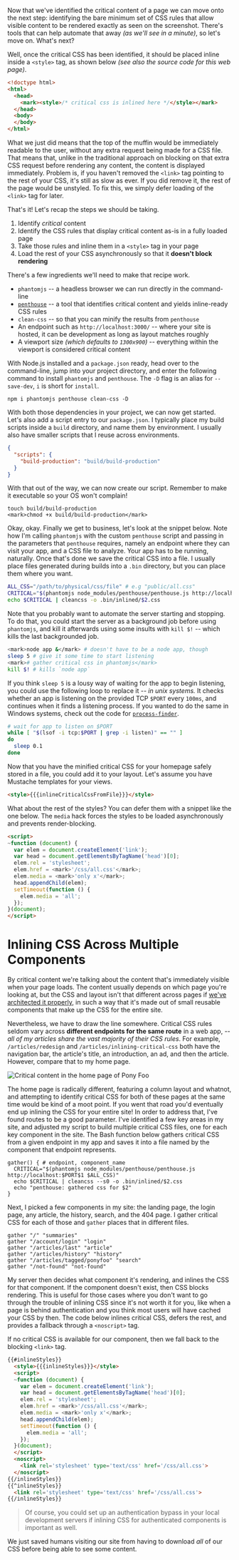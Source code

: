 Now that we've identified the critical content of a page we can move onto the next step: identifying the bare minimum set of CSS rules that allow visible content to be rendered exactly as seen on the screenshot. There's tools that can help automate that away _(as we'll see in a minute)_, so let's move on. What's next?

Well, once the critical CSS has been identified, it should be placed inline inside a `<style>` tag, as shown below _(see also the source code for this web page)_.

```html
<!doctype html>
<html>
  <head>
    <mark><style>/* critical css is inlined here */</style></mark>
  </head>
  <body>
  </body>
</html>
```

What we just did means that the top of the muffin would be immediately readable to the user, without any extra request being made for a CSS file. That means that, unlike in the traditional approach on blocking on that extra CSS request before rendering any content, the content is displayed immediately. Problem is, if you haven't removed the `<link>` tag pointing to the rest of your CSS, it's still as slow as ever. If you did remove it, the rest of the page would be unstyled. To fix this, we simply defer loading of the `<link>` tag for later.

That's it! Let's recap the steps we should be taking.

1. Identify _critical_ content
2. Identify the CSS rules that display critical content as-is in a fully loaded page
3. Take those rules and inline them in a `<style>` tag in your page
4. Load the rest of your CSS asynchronously so that it **doesn't block rendering**

There's a few ingredients we'll need to make that recipe work.

- `phantomjs` -- a headless browser we can run directly in the command-line
- [`penthouse`][1] -- a tool that identifies critical content and yields inline-ready CSS rules
- `clean-css` -- so that you can minify the results from `penthouse`
- An endpoint such as `http://localhost:3000/` -- where your site is hosted, it can be development as long as layout matches roughly
- A viewport size _(which defaults to `1300x900`)_ -- everything within the viewport is considered critical content

With Node.js installed and a `package.json` ready, head over to the command-line, jump into your project directory, and enter the following command to install `phantomjs` and `penthouse`. The `-D` flag is an alias for `--save-dev`, `i` is short for `install`.

```shell
npm i phantomjs penthouse clean-css -D
```

With both those dependencies in your project, we can now get started. Let's also add a script entry to our `package.json`. I typically place my build scripts inside a `build` directory, and name them by environment. I usually also have smaller scripts that I reuse across environments.

```json
{
  "scripts": {
    "build-production": "build/build-production"
  }
}
```

With that out of the way, we can now create our script. Remember to make it executable so your OS won't complain!

```shell
touch build/build-production
<mark>chmod +x build/build-production</mark>
```

Okay, okay. Finally we get to business, let's look at the snippet below. Note how I'm calling `phantomjs` with the custom `penthouse` script and passing in the parameters that `penthouse` requires, namely an endpoint where they can visit your app, and a CSS file to analyze. Your app has to be running, naturally. Once that's done we save the critical CSS into a file. I usually place files generated during builds into a `.bin` directory, but you can place them where you want.

```bash
ALL_CSS="/path/to/physical/css/file" # e.g "public/all.css"
CRITICAL="$(phantomjs node_modules/penthouse/penthouse.js http://localhost:$PORT $ALL_CSS)"
echo $CRITICAL | cleancss -o .bin/inlined/$2.css
```

Note that you probably want to automate the server starting and stopping. To do that, you could start the server as a background job before using `phantomjs`, and kill it afterwards using some insults with `kill $!` -- which kills the last backgrounded job.

```bash
<mark>node app &</mark> # doesn't have to be a node app, though
sleep 5 # give it some time to start listening
<mark># gather critical css in phantomjs</mark>
kill $! # kills `node app`
```

If you think `sleep 5` is a lousy way of waiting for the app to begin listening, you could use the following loop to replace it _-- in unix systems._ It checks whether an app is listening on the provided TCP `$PORT` every `100ms`, and continues when it finds a listening process. If you wanted to do the same in Windows systems, check out the code for [`process-finder`][4].

```bash
# wait for app to listen on $PORT
while [ "$(lsof -i tcp:$PORT | grep -i listen)" == "" ]
do
  sleep 0.1
done
```

Now that you have the minified critical CSS for your homepage safely stored in a file, you could add it to your layout. Let's assume you have Mustache templates for your views.

```html
<style>{{{inlineCriticalCssFromFile}}}</style>
```

What about the rest of the styles? You can defer them with a snippet like the one below. The `media` hack forces the styles to be loaded asynchronously and prevents render-blocking.

```html
<script>
~function (document) {
  var elem = document.createElement('link');
  var head = document.getElementsByTagName('head')[0];
  elem.rel = 'stylesheet';
  elem.href = <mark>'/css/all.css'</mark>;
  elem.media = <mark>'only x'</mark>;
  head.appendChild(elem);
  setTimeout(function () {
    elem.media = 'all';
  });
}(document);
</script>
```


# Inlining CSS Across Multiple Components

By critical content we're talking about the content that's immediately visible when your page loads. The content usually depends on which page you're looking at, but the CSS and layout isn't that different across pages if [we've architected it properly][2], in such a way that it's made out of small reusable components that make up the CSS for the entire site.

Nevertheless, we have to draw the line somewhere. Critical CSS rules seldom vary across **different endpoints for the same route** in a web app, _-- all of my articles share the vast majority of their CSS rules_. For example, `/articles/redesign` and `/articles/inlining-critical-css` both have the navigation bar, the article's title, an introduction, an ad, and then the article. However, compare that to my home page.

![Critical content in the home page of Pony Foo][3]

The home page is radically different, featuring a column layout and whatnot, and attempting to identify critical CSS for both of these pages at the same time would be kind of a moot point. If you went that road you'd eventually end up inlining the CSS for your entire site! In order to address that, I've found routes to be a good parameter. I've identified a few key areas in my site, and adjusted my script to build multiple critical CSS files, one for each key component in the site. The Bash function below gathers critical CSS from a given endpoint in my app and saves it into a file named by the component that endpoint represents.

```shell
gather() { # endpoint, component_name
  CRITICAL="$(phantomjs node_modules/penthouse/penthouse.js http://localhost:$PORT$1 $ALL_CSS)"
  echo $CRITICAL | cleancss --s0 -o .bin/inlined/$2.css
  echo "penthouse: gathered css for $2"
}
```

Next, I picked a few components in my site: the landing page, the login page, any article, the history, search, and the 404 page. I gather critical CSS for each of those and `gather` places that in different files.

```shell
gather "/" "summaries"
gather "/account/login" "login"
gather "/articles/last" "article"
gather "/articles/history" "history"
gather "/articles/tagged/ponyfoo" "search"
gather "/not-found" "not-found"
```

My server then decides what component it's rendering, and inlines the CSS for that component. If the component doesn't exist, then CSS blocks rendering. This is useful for those cases where you don't want to go through the trouble of inlining CSS since it's not worth it for you, like when a page is behind authentication and you think most users will have cached your CSS by then. The code below inlines critical CSS, defers the rest, and provides a fallback through a `<noscript>` tag.

If no critical CSS is available for our component, then we fall back to the blocking `<link>` tag.

```html
{{#inlineStyles}}
  <style>{{{inlineStyles}}}</style>
  <script>
  ~function (document) {
    var elem = document.createElement('link');
    var head = document.getElementsByTagName('head')[0];
    elem.rel = 'stylesheet';
    elem.href = <mark>'/css/all.css'</mark>;
    elem.media = <mark>'only x'</mark>;
    head.appendChild(elem);
    setTimeout(function () {
      elem.media = 'all';
    });
  }(document);
  </script>
  <noscript>
    <link rel='stylesheet' type='text/css' href='/css/all.css'>
  </noscript>
{{/inlineStyles}}
{{^inlineStyles}}
  <link rel='stylesheet' type='text/css' href='/css/all.css'>
{{/inlineStyles}}
````

> Of course, you could set up an authentication bypass in your local development servers if inlining CSS for authenticated components is important as well.

We just saved humans visiting our site from having to download *all* of our CSS before being able to see some content.

  [1]: https://github.com/pocketjoso/penthouse "pocketjoso/penthouse on GitHub"
  [2]: https://github.com/pocketjoso/penthouse "pocketjoso/penthouse on GitHub"
  [3]: https://i.imgur.com/XrMT5Eg.png
  [4]: https://github.com/bevacqua/process-finder/blob/c7770376006e289c361ca8100c0595c5656b5d03/lib/find.js#L20 "bevacqua/process-finder on GitHub"
